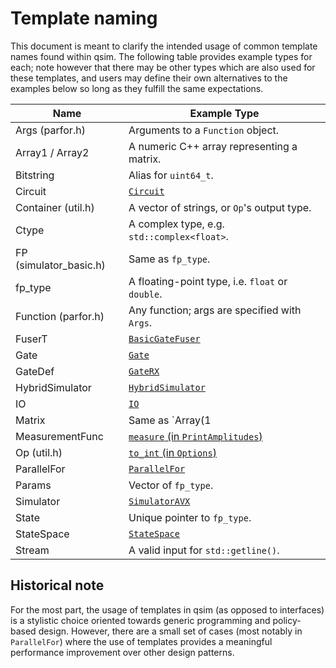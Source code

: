 # Template naming

This document is meant to clarify the intended usage of common template names
found within qsim. The following table provides example types for each; note
however that there may be other types which are also used for these templates,
and users may define their own alternatives to the examples below so long as
they fulfill the same expectations.

| Name                    |  Example Type                                     |
| ------------------------|---------------------------------------------------|
| Args (parfor.h)         | Arguments to a `Function` object.                 |
| Array1 / Array2         | A numeric C++ array representing a matrix.        |
| Bitstring               | Alias for `uint64_t`.                             |
| Circuit                 | [`Circuit`](lib/circuit.h)                        |
| Container (util.h)      | A vector of strings, or `Op`'s output type.       |
| Ctype                   | A complex type, e.g. `std::complex<float>`.       |
| FP (simulator_basic.h)  | Same as `fp_type`.                                |
| fp_type                 | A floating-point type, i.e. `float` or `double`.  |
| Function (parfor.h)     | Any function; args are specified with `Args`.     |
| FuserT                  | [`BasicGateFuser`](lib/fuser_basic.h)             |
| Gate                    | [`Gate`](lib/gate.h)                              |
| GateDef                 | [`GateRX`](lib/gatedef.h)                         |
| HybridSimulator         | [`HybridSimulator`](lib/hybrid.h)                 |
| IO                      | [`IO`](lib/io.h)                                  |
| Matrix                  | Same as `Array(1|2)`.                             |
| MeasurementFunc         | [`measure` (in `PrintAmplitudes`)](apps/qsim_base.cc) |
| Op (util.h)             | [`to_int` (in `Options`)](apps/qsim_amplitudes.cc)    |
| ParallelFor             | [`ParallelFor`](lib/parfor.h)                     |
| Params                  | Vector of `fp_type`.                              |
| Simulator               | [`SimulatorAVX`](lib/simulator_avx.h)             |
| State                   | Unique pointer to `fp_type`.                      |
| StateSpace              | [`StateSpace`](lib/statespace.h)                  |
| Stream                  | A valid input for `std::getline()`.               |

## Historical note

For the most part, the usage of templates in qsim (as opposed to interfaces) is
a stylistic choice oriented towards generic programming and policy-based design.
However, there are a small set of cases (most notably in `ParallelFor`) where
the use of templates provides a meaningful performance improvement over other
design patterns.

